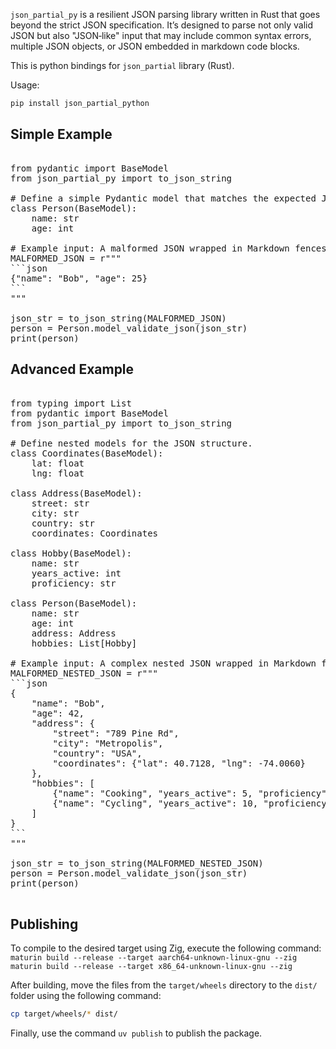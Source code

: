 `json_partial_py` is a resilient JSON parsing library written in Rust that goes beyond the strict JSON specification. It’s designed to parse not only valid JSON but also "JSON‐like" input that may include common syntax errors, multiple JSON objects, or JSON embedded in markdown code blocks.

This is python bindings for `json_partial` library (Rust).

Usage: 

```python
pip install json_partial_python
```

## Simple Example

<pre> 
from pydantic import BaseModel
from json_partial_py import to_json_string

# Define a simple Pydantic model that matches the expected JSON structure.
class Person(BaseModel):
    name: str
    age: int

# Example input: A malformed JSON wrapped in Markdown fences.
MALFORMED_JSON = r"""
```json
{"name": "Bob", "age": 25}
```
"""

json_str = to_json_string(MALFORMED_JSON)
person = Person.model_validate_json(json_str)
print(person)
</pre> 

## Advanced Example

<pre> 
from typing import List
from pydantic import BaseModel
from json_partial_py import to_json_string

# Define nested models for the JSON structure.
class Coordinates(BaseModel):
    lat: float
    lng: float

class Address(BaseModel):
    street: str
    city: str
    country: str
    coordinates: Coordinates

class Hobby(BaseModel):
    name: str
    years_active: int
    proficiency: str

class Person(BaseModel):
    name: str
    age: int
    address: Address
    hobbies: List[Hobby]

# Example input: A complex nested JSON wrapped in Markdown fences.
MALFORMED_NESTED_JSON = r"""
```json
{
    "name": "Bob",
    "age": 42,
    "address": {
        "street": "789 Pine Rd",
        "city": "Metropolis",
        "country": "USA",
        "coordinates": {"lat": 40.7128, "lng": -74.0060}
    },
    "hobbies": [
        {"name": "Cooking", "years_active": 5, "proficiency": "intermediate"},
        {"name": "Cycling", "years_active": 10, "proficiency": "expert"}
    ]
}
```
"""

json_str = to_json_string(MALFORMED_NESTED_JSON)
person = Person.model_validate_json(json_str)
print(person)

</pre> 

## Publishing

To compile to the desired target using Zig, execute the following command:
`maturin build --release --target aarch64-unknown-linux-gnu --zig`
`maturin build --release --target x86_64-unknown-linux-gnu --zig`

After building, move the files from the `target/wheels` directory to the `dist/` folder using the following command:
```bash
cp target/wheels/* dist/
```

Finally, use the command `uv publish` to publish the package.
